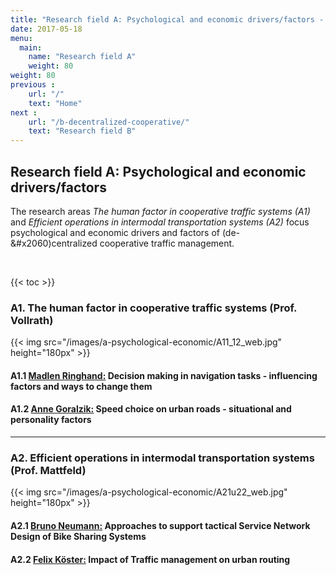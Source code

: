 ```yaml
---
title: "Research field A: Psychological and economic drivers/factors - SocialCars"
date: 2017-05-18
menu:
  main:
    name: "Research field A"
    weight: 80
weight: 80
previous :
    url: "/"
    text: "Home"
next :
    url: "/b-decentralized-cooperative/"
    text: "Research field B"
---
```


## Research field A: Psychological and economic drivers/factors

The research areas _The human factor in cooperative traffic systems (A1)_ and _Efficient operations in intermodal transportation systems (A2)_ focus psychological and economic drivers and factors of (de-&#x2060)centralized cooperative traffic management.

<br>

{{< toc >}}

### A1. The human factor in cooperative traffic systems (Prof. Vollrath)

{{< img src="/images/a-psychological-economic/A11_12_web.jpg" height="180px" >}}

#### A1.1 [Madlen Ringhand:](.) Decision making in navigation tasks - influencing factors and ways to change them

#### A1.2 [Anne Goralzik:](.) Speed choice on urban roads - situational and personality factors

---

### A2. Efficient operations in intermodal transportation systems (Prof. Mattfeld)

{{< img src="/images/a-psychological-economic/A21u22_web.jpg" height="180px" >}}

#### A2.1 [Bruno Neumann:](.) Approaches to support tactical Service Network Design of Bike Sharing Systems

#### A2.2 [Felix Köster:](.) Impact of Traffic management on urban routing


